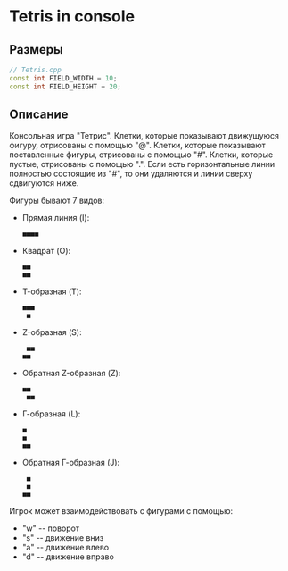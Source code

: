# Tetris in console

## Размеры

```cpp
// Tetris.cpp
const int FIELD_WIDTH = 10;
const int FIELD_HEIGHT = 20;
```

## Описание

Консольная игра "Тетрис". Клетки, которые показывают движущуюся фигуру, отрисованы с помощью "@".
Клетки, которые показывают поставленные фигуры, отрисованы с помощью "#". Клетки, которые пустые,
отрисованы с помощью ".". Если есть горизонтальные линии полностью состоящие из "#", то они
удаляются и линии сверху сдвигуются ниже.

  Фигуры бывают 7 видов:

- Прямая линия (I):

    ```text
    ■■■■
    ```  

- Квадрат (O):

    ```text
    ■■
    ■■
    ```

- Т-образная (T):

    ```text
    ■■■
     ■
    ```

- Z-образная (S):

    ```text
     ■■
    ■■
    ```

- Обратная Z-образная (Z):

    ```text
    ■■
     ■■
    ```

- Г-образная (L):

    ```text
    ■
    ■
    ■■
    ```

- Обратная Г-образная (J):

    ```text
     ■
     ■
    ■■
    ```

Игрок может взаимодействовать с фигурами с помощью:

- "w" -- поворот
- "s" -- движение вниз
- "a" -- движение влево
- "d" -- движение вправо
